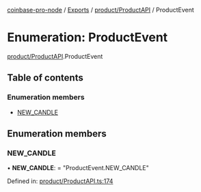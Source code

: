 [coinbase-pro-node](../../README.md) / [Exports](../../modules.md) / [product/ProductAPI](../../modules/product_productapi.md) / ProductEvent

# Enumeration: ProductEvent

[product/ProductAPI](../../modules/product_productapi.md).ProductEvent

## Table of contents

### Enumeration members

- [NEW_CANDLE](productapi.productevent.md#new_candle)

## Enumeration members

### NEW_CANDLE

• **NEW_CANDLE**: = "ProductEvent.NEW_CANDLE"

Defined in: [product/ProductAPI.ts:174](https://github.com/bennycode/coinbase-pro-node/blob/ac883aa/src/product/ProductAPI.ts#L174)

